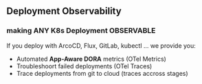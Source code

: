 <!-- markdownlint-disable first-line-heading -->
## Deployment Observability

### making ANY K8s Deployment OBSERVABLE

If you deploy with ArcoCD, Flux, GitLab, kubectl ...
we provide you:

* Automated **App-Aware DORA** metrics (OTel Metrics)
* Troubleshoort failed deployments  (OTel Traces)
* Trace deployments from git to cloud  (traces accross stages)
